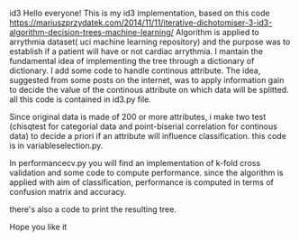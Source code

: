 id3
Hello everyone! This is my id3 implementation, based on this code https://mariuszprzydatek.com/2014/11/11/iterative-dichotomiser-3-id3-algorithm-decision-trees-machine-learning/
Algorithm is applied to arrythmia dataset( uci machine learning repository) and the purpose was to establish if a patient will have or not cardiac arrythmia.
I mantain the fundamental idea of implementing the tree through a dictionary of dictionary. I add some code to handle continous attribute.
The idea, suggested from some posts on the internet, was to apply information gain to decide the value of the continous attribute on which 
data will be splitted. all this code is contained in id3.py file. 

Since original data is made of 200 or more attributes, i make two test (chisqtest  for categorial data and point-biserial correlation for continous data) 
to decide a priori if an attribute will influence classification. this code is in variableselection.py.

In performancecv.py you will find an implementation of k-fold cross validation and some code to compute performance. 
since the algorithm is applied with aim of classification, performance is computed in terms of confusion matrix and accuracy.

there's also a code to print the resulting tree.

Hope you like it

